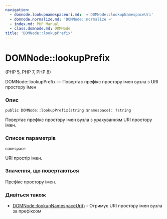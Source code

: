 ```yaml
---
navigation:
  - domnode.lookupnamespaceuri.md: '« DOMNode::lookupNamespaceUri'
  - domnode.normalize.md: 'DOMNode::normalize »'
  - index.md: PHP Manual
  - class.domnode.md: DOMNode
title: 'DOMNode::lookupPrefix'
---
```

# DOMNode::lookupPrefix

(PHP 5, PHP 7, PHP 8)

DOMNode::lookupPrefix — Повертає префікс простору імен вузла з URI простору імен

### Опис

```methodsynopsis
public DOMNode::lookupPrefix(string $namespace): ?string
```

Повертає префікс простору імен вузла з урахуванням URI простору імен.

### Список параметрів

`namespace`

URI простір імен.

### Значення, що повертаються

Префікс простору імен.

### Дивіться також

-   [DOMNode::lookupNamespaceUri()](domnode.lookupnamespaceuri.md) - Отримує URI простору імен вузла за префіксом
